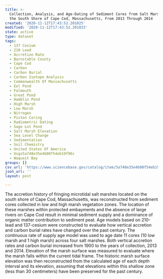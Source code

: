 ```yaml
---
title: >-
  Collection, Analysis, and Age-Dating of Sediment Cores from Salt Marshes on
  the South Shore of Cape Cod, Massachusetts, From 2013 Through 2014
created: '2020-11-12T17:43:52.201025'
modified: '2020-11-12T17:43:52.201033'
state: active
type: dataset
tags:
  - 137 Cesium
  - 210 Lead
  - Accretion Rate
  - Barnstable County
  - Cape Cod
  - Carbon
  - Carbon Burial
  - Carbon Isotope Analysis
  - Commonwealth Of Massachusetts
  - Eel Pond
  - Falmouth
  - Great Pond
  - Hamblin Pond
  - High Marsh
  - Low Marsh
  - Nitrogen
  - Piston Coring
  - Radiometric Dating
  - Sage Lot Pond
  - Salt Marsh Elevation
  - Sea Level Change
  - Sedimentation
  - Soil Chemistry
  - United States Of America
  - Usgs5a748e35e4b00f54eb19f96c
  - Waquoit Bay
groups: []
csv_url: 'https://www.sciencebase.gov/catalog/item/5a748e35e4b00f54eb19f96c'
json_url: ''
layout: post

---
```

The accretion history of fringing microtidal salt marshes located on the south shore of Cape Cod, Massachusetts, was reconstructed from sediment cores collected in low and high marsh vegetation zones. The location of these marshes within protected embayments and the absence of large rivers on Cape Cod result in minimal sediment supply and a dominance of organic matter contribution to sediment peat. Age models based on 210-lead and 137-cesium were constructed to evaluate how vertical accretion and carbon burial rates have changed over the past century. The continuous rate of supply age model was used to age date 11 cores (10 low marsh and 1 high marsh) across four salt marshes. Both vertical accretion rates and carbon burial increased from 1900 to the years of collection, 2013 and 2014. Elevation of the marsh surface was measured to evaluate where the marsh falls within the current tidal frame. The historic marsh surface elevation was then reconstructed from the calculated age of each depth interval and its elevation, assuming that elevations within this shallow zone (less than 30 centimeters) have been preserved for the past century.
